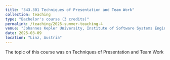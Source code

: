 ```yaml
---
title: "343.301	Techniques of Presentation and Team Work"
collection: teaching
type: "Bachelor's course (3 credits)"
permalink: /teaching/2025-summer-teaching-4
venue: "Johannes Kepler University, Institute of Software Systems Engineering"
date: 2025-03-09
location: "Linz, Austria"
---
```


The topic of this course was on Techniques of Presentation and Team Work